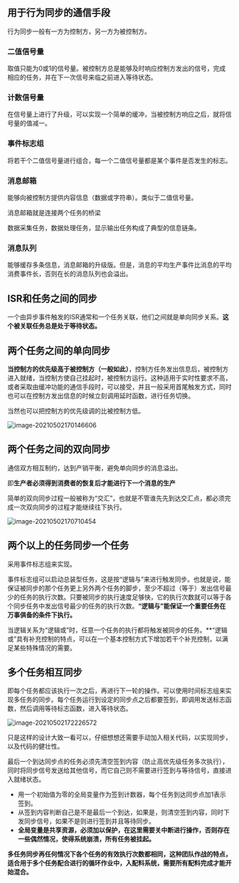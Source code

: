 ##  用于行为同步的通信手段

行为同步一般有一方为控制方，另一方为被控制方。

### 二值信号量

取值只能为0或1的信号量。被控制方总是能够及时响应控制方发出的信号，完成相应的任务，并在下一次信号来临之前进入等待状态。

### 计数信号量

在信号量上进行了升级，可以实现一个简单的缓冲，当被控制方响应之后，就将信号量的值减一。

### 事件标志组

将若干个二值信号量进行组合，每一个二值信号量都是某个事件是否发生的标志。

### 消息邮箱

能够向被控制方提供内容信息（数据或字符串）。类似于二值信号量。

消息邮箱就是连接两个任务的桥梁

数据采集任务，数据处理任务，显示输出任务构成了典型的信息链条。

### 消息队列

能够缓存多条信息，消息邮箱的升级版。但是，消息的平均生产事件比消息的平均消费事件长，否则在长的消息队列也会溢出。

## ISR和任务之间的同步

一个由异步事件触发的ISR通常和一个任务关联，他们之间就是单向同步关系。**这个被关联任务总是处于等待状态。**

## 两个任务之间的单向同步

**当控制方的优先级高于被控制方（一般如此）**，控制方任务发出信息后，被控制方进入就绪，当控制方使自己挂起时，被控制方运行。这种适用于实时性要求不高，或者采取由缓冲功能的通信手段时，可以接受，并且一般采用首尾触发方式，同时也可以在控制方发出信息的时候立刻调用延时函数，进行任务切换。

当然也可以把控制方的优先级调的比被控制方低。

![image-20210502170146606](https://gitee.com/wang_chunfeng/pic-go/raw/master/img/20210502170229.png)

## 两个任务之间的双向同步

通信双方相互制约，达到产销平衡，避免单向同步的消息溢出。

即**生产者必须得到消费者的恢复后才能进行下一个消息的生产**

简单的双向同步过程一般被称为“交汇”，也就是不管谁先先到达交汇点，都必须完成一次双向同步的过程才能继续往下执行。

![image-20210502170710454](https://gitee.com/wang_chunfeng/pic-go/raw/master/img/20210502170712.png)

## 两个以上的任务同步一个任务

采用事件标志组来实现。

事件标志组可以启动总装型任务，这是按“逻辑与”来进行触发同步。也就是说，能保证被同步的那个任务更上另外两个任务的脚步，至少不超过（等于）发出信号最少的任务的执行次数。只要被同步的执行速度足够快，它的执行次数就可以等于各个同步任务中发出信号最少的任务的执行次数。**“逻辑与”能保证一个重要任务在万事俱备的条件下执行。**

当逻辑关系为“逻辑或”时，任意一个任务的执行都将触发被同步的任务。**“逻辑或”具有补充控制的特点，可以在一个基本控制方式下增加若干个补充控制，以满足某些特殊情况的需要。

## 多个任务相互同步

即每个任务都应该执行一次之后，再进行下一轮的操作。可以使用时间标志组来实现多任务的同步。每个任务运行到设定的同步点之后都要签到，即调用发送标志函数，然后调用等待标志函数，进入等待状态。

![image-20210502172226572](https://gitee.com/wang_chunfeng/pic-go/raw/master/img/20210502172227.png)

只是这样的设计大致一看可以，仔细想想还需要手动加入相关代码，以实现同步，以及代码的健壮性。

最后一个到达同步点的任务必须先清空签到内容（防止高优先级任务多次执行），同时将同步信号发送给其他信号，而它自己则不需要进行签到与等待信号，直接进入就绪状态。

+ 用一个初始值为零的全局变量作为签到计数器，每个任务到达同步点加1表示签到。
+ 从签到内容判断自己是不是最后一个到达，如果是，则清空签到内容，同时下发同步信号，如果不是则进行签到并且等待同步。
+ **全局变量是共享资源，必须加以保护，在这里需要关中断进行操作，否则存在一些偶然情况，使得系统崩溃，所有任务被挂起。**

**多任务同步再任何情况下各个任务的有效执行次数都相同，这种团队作战的特点，适合用于多个任务配合进行的循环作业中，入配料系统，需要所有配料完成才能开始混合。**